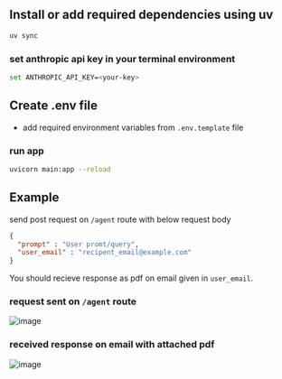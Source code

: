## Install or add required dependencies using uv 
```bash 
uv sync
```

### set anthropic api key in your terminal environment
```bash
set ANTHROPIC_API_KEY=<your-key>
```

## Create .env file
- add required environment variables from ```.env.template``` file


### run app 
```bash
uvicorn main:app --reload
```


## Example

send post request on ```/agent``` route with below request body 

```json 
{
  "prompt" : "User promt/query",
  "user_email" : "recipent_email@example.com" 
}
```

You should recieve response as pdf on email given in ```user_email```.

### request sent on ```/agent``` route
![image](https://github.com/user-attachments/assets/e731fe94-96b1-421e-b3b0-d876ceb894c8)

### received response on email with attached pdf
![image](https://github.com/user-attachments/assets/f265240b-8329-4452-8c0a-82fa3b2dae25)





